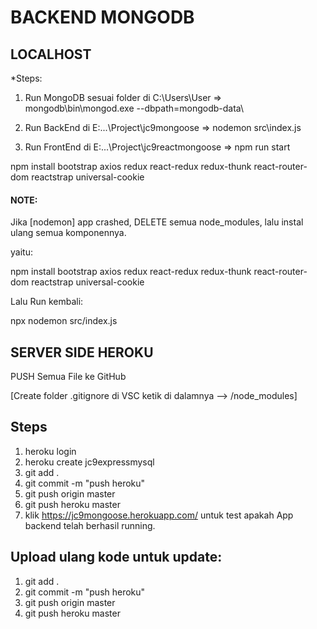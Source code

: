 # BACKEND MONGODB

## LOCALHOST

*Steps:

1. Run MongoDB sesuai folder di C:\Users\User  => mongodb\bin\mongod.exe --dbpath=mongodb-data\

2. Run BackEnd di E:\...\Project\jc9mongoose => nodemon src\index.js

3. Run FrontEnd di E:\...\Project\jc9reactmongoose => npm run start

npm install bootstrap axios redux react-redux redux-thunk react-router-dom reactstrap universal-cookie

#### NOTE:

Jika [nodemon] app crashed, DELETE semua node_modules, lalu instal ulang semua komponennya.

yaitu:

npm install bootstrap axios redux react-redux redux-thunk react-router-dom reactstrap universal-cookie

Lalu Run kembali:

npx nodemon src/index.js


## SERVER SIDE HEROKU

PUSH Semua File ke GitHub

[Create folder .gitignore di VSC ketik di dalamnya --> /node_modules]

## Steps
1. heroku login
2. heroku create jc9expressmysql
3. git add .
4. git commit -m "push heroku"
5. git push origin master
6. git push heroku master
7. klik https://jc9mongoose.herokuapp.com/ untuk test apakah App backend telah berhasil running.

## Upload ulang kode untuk update:
1. git add .
2. git commit -m "push heroku"
3. git push origin master
4. git push heroku master


